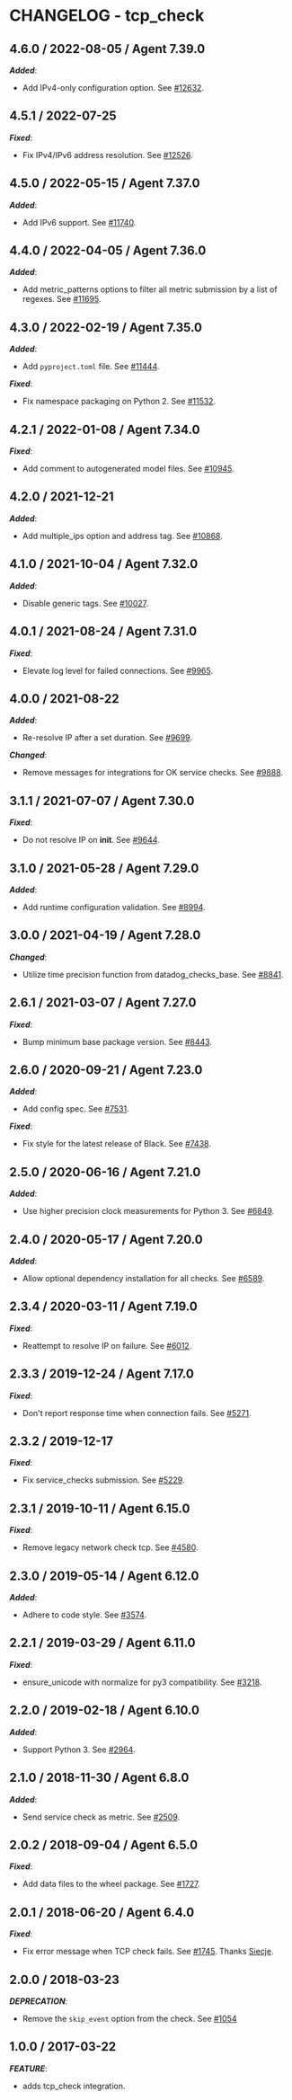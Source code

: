 # CHANGELOG - tcp_check

## 4.6.0 / 2022-08-05 / Agent 7.39.0

***Added***: 

* Add IPv4-only configuration option. See [#12632](https://github.com/DataDog/integrations-core/pull/12632).


## 4.5.1 / 2022-07-25

***Fixed***: 

* Fix IPv4/IPv6 address resolution. See [#12526](https://github.com/DataDog/integrations-core/pull/12526).


## 4.5.0 / 2022-05-15 / Agent 7.37.0

***Added***: 

* Add IPv6 support. See [#11740](https://github.com/DataDog/integrations-core/pull/11740).


## 4.4.0 / 2022-04-05 / Agent 7.36.0

***Added***: 

* Add metric_patterns options to filter all metric submission by a list of regexes. See [#11695](https://github.com/DataDog/integrations-core/pull/11695).


## 4.3.0 / 2022-02-19 / Agent 7.35.0

***Added***: 

* Add `pyproject.toml` file. See [#11444](https://github.com/DataDog/integrations-core/pull/11444).

***Fixed***: 

* Fix namespace packaging on Python 2. See [#11532](https://github.com/DataDog/integrations-core/pull/11532).


## 4.2.1 / 2022-01-08 / Agent 7.34.0

***Fixed***: 

* Add comment to autogenerated model files. See [#10945](https://github.com/DataDog/integrations-core/pull/10945).


## 4.2.0 / 2021-12-21

***Added***: 

* Add multiple_ips option and address tag. See [#10868](https://github.com/DataDog/integrations-core/pull/10868).


## 4.1.0 / 2021-10-04 / Agent 7.32.0

***Added***: 

* Disable generic tags. See [#10027](https://github.com/DataDog/integrations-core/pull/10027).


## 4.0.1 / 2021-08-24 / Agent 7.31.0

***Fixed***: 

* Elevate log level for failed connections. See [#9965](https://github.com/DataDog/integrations-core/pull/9965).


## 4.0.0 / 2021-08-22

***Added***: 

* Re-resolve IP after a set duration. See [#9699](https://github.com/DataDog/integrations-core/pull/9699).

***Changed***: 

* Remove messages for integrations for OK service checks. See [#9888](https://github.com/DataDog/integrations-core/pull/9888).


## 3.1.1 / 2021-07-07 / Agent 7.30.0

***Fixed***: 

* Do not resolve IP on __init__. See [#9644](https://github.com/DataDog/integrations-core/pull/9644).


## 3.1.0 / 2021-05-28 / Agent 7.29.0

***Added***: 

* Add runtime configuration validation. See [#8994](https://github.com/DataDog/integrations-core/pull/8994).


## 3.0.0 / 2021-04-19 / Agent 7.28.0

***Changed***: 

* Utilize time precision function from datadog_checks_base. See [#8841](https://github.com/DataDog/integrations-core/pull/8841).


## 2.6.1 / 2021-03-07 / Agent 7.27.0

***Fixed***: 

* Bump minimum base package version. See [#8443](https://github.com/DataDog/integrations-core/pull/8443).


## 2.6.0 / 2020-09-21 / Agent 7.23.0

***Added***: 

* Add config spec. See [#7531](https://github.com/DataDog/integrations-core/pull/7531).

***Fixed***: 

* Fix style for the latest release of Black. See [#7438](https://github.com/DataDog/integrations-core/pull/7438).


## 2.5.0 / 2020-06-16 / Agent 7.21.0

***Added***: 

* Use higher precision clock measurements for Python 3. See [#6849](https://github.com/DataDog/integrations-core/pull/6849).


## 2.4.0 / 2020-05-17 / Agent 7.20.0

***Added***: 

* Allow optional dependency installation for all checks. See [#6589](https://github.com/DataDog/integrations-core/pull/6589).


## 2.3.4 / 2020-03-11 / Agent 7.19.0

***Fixed***: 

* Reattempt to resolve IP on failure. See [#6012](https://github.com/DataDog/integrations-core/pull/6012).


## 2.3.3 / 2019-12-24 / Agent 7.17.0

***Fixed***: 

* Don't report response time when connection fails. See [#5271](https://github.com/DataDog/integrations-core/pull/5271).


## 2.3.2 / 2019-12-17

***Fixed***: 

* Fix service_checks submission. See [#5229](https://github.com/DataDog/integrations-core/pull/5229).


## 2.3.1 / 2019-10-11 / Agent 6.15.0

***Fixed***: 

* Remove legacy network check tcp. See [#4580](https://github.com/DataDog/integrations-core/pull/4580).


## 2.3.0 / 2019-05-14 / Agent 6.12.0

***Added***: 

* Adhere to code style. See [#3574](https://github.com/DataDog/integrations-core/pull/3574).


## 2.2.1 / 2019-03-29 / Agent 6.11.0

***Fixed***: 

* ensure_unicode with normalize for py3 compatibility. See [#3218](https://github.com/DataDog/integrations-core/pull/3218).


## 2.2.0 / 2019-02-18 / Agent 6.10.0

***Added***: 

* Support Python 3. See [#2964](https://github.com/DataDog/integrations-core/pull/2964).


## 2.1.0 / 2018-11-30 / Agent 6.8.0

***Added***: 

* Send service check as metric. See [#2509][1].


## 2.0.2 / 2018-09-04 / Agent 6.5.0

***Fixed***: 

* Add data files to the wheel package. See [#1727][2].


## 2.0.1 / 2018-06-20 / Agent 6.4.0

***Fixed***: 

* Fix error message when TCP check fails. See [#1745][3]. Thanks [Siecje][4].


## 2.0.0 / 2018-03-23

***DEPRECATION***: 

* Remove the `skip_event` option from the check. See [#1054][5]


## 1.0.0 / 2017-03-22

***FEATURE***: 

* adds tcp_check integration.

[1]: https://github.com/DataDog/integrations-core/pull/2509
[2]: https://github.com/DataDog/integrations-core/pull/1727
[3]: https://github.com/DataDog/integrations-core/pull/1745
[4]: https://github.com/Siecje
[5]: https://github.com/DataDog/integrations-core/pull/1054
